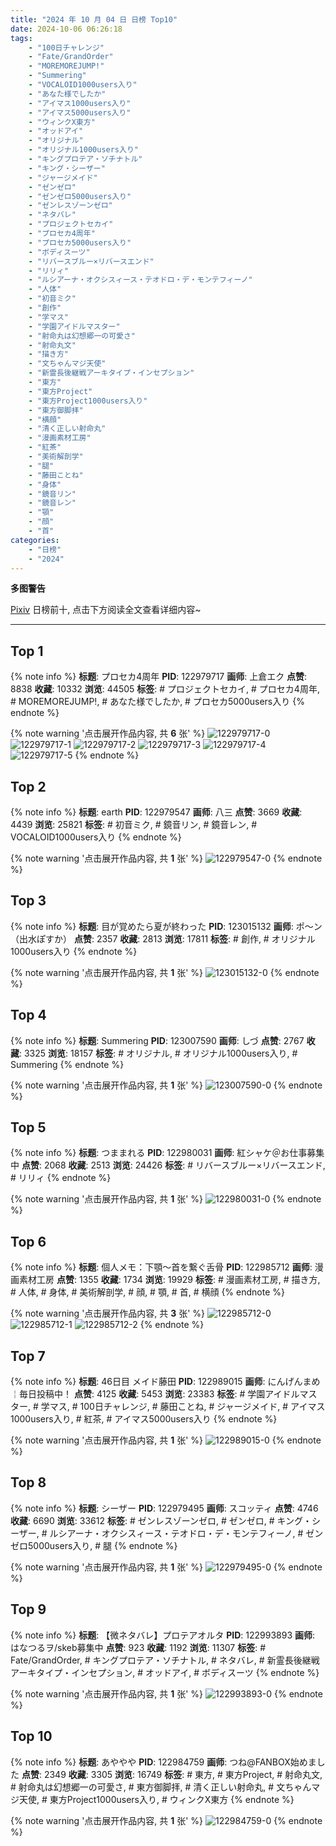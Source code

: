 ```yaml
---
title: "2024 年 10 月 04 日 日榜 Top10"
date: 2024-10-06 06:26:18
tags:
    - "100日チャレンジ"
    - "Fate/GrandOrder"
    - "MOREMOREJUMP!"
    - "Summering"
    - "VOCALOID1000users入り"
    - "あなた様でしたか"
    - "アイマス1000users入り"
    - "アイマス5000users入り"
    - "ウィンクX東方"
    - "オッドアイ"
    - "オリジナル"
    - "オリジナル1000users入り"
    - "キングプロテア・ソチナトル"
    - "キング・シーザー"
    - "ジャージメイド"
    - "ゼンゼロ"
    - "ゼンゼロ5000users入り"
    - "ゼンレスゾーンゼロ"
    - "ネタバレ"
    - "プロジェクトセカイ"
    - "プロセカ4周年"
    - "プロセカ5000users入り"
    - "ボディスーツ"
    - "リバースブルー×リバースエンド"
    - "リリィ"
    - "ルシアーナ・オクシスィース・テオドロ・デ・モンテフィーノ"
    - "人体"
    - "初音ミク"
    - "創作"
    - "学マス"
    - "学園アイドルマスター"
    - "射命丸は幻想郷一の可愛さ"
    - "射命丸文"
    - "描き方"
    - "文ちゃんマジ天使"
    - "新霊長後継戦アーキタイプ・インセプション"
    - "東方"
    - "東方Project"
    - "東方Project1000users入り"
    - "東方御脚拝"
    - "横顔"
    - "清く正しい射命丸"
    - "漫画素材工房"
    - "紅茶"
    - "美術解剖学"
    - "腿"
    - "藤田ことね"
    - "身体"
    - "鏡音リン"
    - "鏡音レン"
    - "顎"
    - "顔"
    - "首"
categories:
    - "日榜"
    - "2024"
---
```


<i class="fa fa-triangle-exclamation"></i>**多图警告**<i class="fa fa-triangle-exclamation"></i>

[Pixiv](https://www.pixiv.net/) 日榜前十, 点击下方阅读全文查看详细内容~

<!-- more -->

---

## Top 1

{% note info %}
**标题**: プロセカ4周年
**PID**: 122979717 **画师**: 上倉エク
**点赞**: 8838 **收藏**: 10332 **浏览**: 44505
**标签**: # プロジェクトセカイ, # プロセカ4周年, # MOREMOREJUMP!, # あなた様でしたか, # プロセカ5000users入り
{% endnote %}

{% note warning '点击展开作品内容, 共 **6** 张' %}
![122979717-0](https://i.pixiv.re/img-original/img/2024/10/03/00/01/48/122979717_p0.jpg)
![122979717-1](https://i.pixiv.re/img-original/img/2024/10/03/00/01/48/122979717_p1.jpg)
![122979717-2](https://i.pixiv.re/img-original/img/2024/10/03/00/01/48/122979717_p2.jpg)
![122979717-3](https://i.pixiv.re/img-original/img/2024/10/03/00/01/48/122979717_p3.jpg)
![122979717-4](https://i.pixiv.re/img-original/img/2024/10/03/00/01/48/122979717_p4.jpg)
![122979717-5](https://i.pixiv.re/img-original/img/2024/10/03/00/01/48/122979717_p5.jpg)
{% endnote %}

## Top 2

{% note info %}
**标题**: earth
**PID**: 122979547 **画师**: 八三
**点赞**: 3669 **收藏**: 4439 **浏览**: 25821
**标签**: # 初音ミク, # 鏡音リン, # 鏡音レン, # VOCALOID1000users入り
{% endnote %}

{% note warning '点击展开作品内容, 共 **1** 张' %}
![122979547-0](https://i.pixiv.re/img-original/img/2024/10/03/00/00/38/122979547_p0.png)
{% endnote %}

## Top 3

{% note info %}
**标题**: 目が覚めたら夏が終わった
**PID**: 123015132 **画师**: ポ～ン（出水ぽすか）
**点赞**: 2357 **收藏**: 2813 **浏览**: 17811
**标签**: # 創作, # オリジナル1000users入り
{% endnote %}

{% note warning '点击展开作品内容, 共 **1** 张' %}
![123015132-0](https://i.pixiv.re/img-original/img/2024/10/04/07/30/01/123015132_p0.jpg)
{% endnote %}

## Top 4

{% note info %}
**标题**: Summering
**PID**: 123007590 **画师**: しづ
**点赞**: 2767 **收藏**: 3325 **浏览**: 18157
**标签**: # オリジナル, # オリジナル1000users入り, # Summering
{% endnote %}

{% note warning '点击展开作品内容, 共 **1** 张' %}
![123007590-0](https://i.pixiv.re/img-original/img/2024/10/04/00/00/30/123007590_p0.png)
{% endnote %}

## Top 5

{% note info %}
**标题**: つままれる
**PID**: 122980031 **画师**: 紅シャケ＠お仕事募集中
**点赞**: 2068 **收藏**: 2513 **浏览**: 24426
**标签**: # リバースブルー×リバースエンド, # リリィ
{% endnote %}

{% note warning '点击展开作品内容, 共 **1** 张' %}
![122980031-0](https://i.pixiv.re/img-original/img/2024/10/03/00/08/20/122980031_p0.jpg)
{% endnote %}

## Top 6

{% note info %}
**标题**: 個人メモ：下顎～首を繋ぐ舌骨
**PID**: 122985712 **画师**: 漫画素材工房
**点赞**: 1355 **收藏**: 1734 **浏览**: 19929
**标签**: # 漫画素材工房, # 描き方, # 人体, # 身体, # 美術解剖学, # 顔, # 顎, # 首, # 横顔
{% endnote %}

{% note warning '点击展开作品内容, 共 **3** 张' %}
![122985712-0](https://i.pixiv.re/img-original/img/2024/10/03/06/00/08/122985712_p0.jpg)
![122985712-1](https://i.pixiv.re/img-original/img/2024/10/03/06/00/08/122985712_p1.jpg)
![122985712-2](https://i.pixiv.re/img-original/img/2024/10/03/06/00/08/122985712_p2.jpg)
{% endnote %}

## Top 7

{% note info %}
**标题**: 46日目 メイド藤田
**PID**: 122989015 **画师**: にんげんまめ￤毎日投稿中！
**点赞**: 4125 **收藏**: 5453 **浏览**: 23383
**标签**: # 学園アイドルマスター, # 学マス, # 100日チャレンジ, # 藤田ことね, # ジャージメイド, # アイマス1000users入り, # 紅茶, # アイマス5000users入り
{% endnote %}

{% note warning '点击展开作品内容, 共 **1** 张' %}
![122989015-0](https://i.pixiv.re/img-original/img/2024/10/03/10/23/57/122989015_p0.png)
{% endnote %}

## Top 8

{% note info %}
**标题**: シーザー
**PID**: 122979495 **画师**: スコッティ
**点赞**: 4746 **收藏**: 6690 **浏览**: 33612
**标签**: # ゼンレスゾーンゼロ, # ゼンゼロ, # キング・シーザー, # ルシアーナ・オクシスィース・テオドロ・デ・モンテフィーノ, # ゼンゼロ5000users入り, # 腿
{% endnote %}

{% note warning '点击展开作品内容, 共 **1** 张' %}
![122979495-0](https://i.pixiv.re/img-original/img/2024/10/03/00/00/27/122979495_p0.jpg)
{% endnote %}

## Top 9

{% note info %}
**标题**: 【微ネタバレ】プロテアオルタ
**PID**: 122993893 **画师**: はなつるヲ/skeb募集中
**点赞**: 923 **收藏**: 1192 **浏览**: 11307
**标签**: # Fate/GrandOrder, # キングプロテア・ソチナトル, # ネタバレ, # 新霊長後継戦アーキタイプ・インセプション, # オッドアイ, # ボディスーツ
{% endnote %}

{% note warning '点击展开作品内容, 共 **1** 张' %}
![122993893-0](https://i.pixiv.re/img-original/img/2024/10/03/15/54/12/122993893_p0.jpg)
{% endnote %}

## Top 10

{% note info %}
**标题**: あややや
**PID**: 122984759 **画师**: つね@FANBOX始めました
**点赞**: 2349 **收藏**: 3305 **浏览**: 16749
**标签**: # 東方, # 東方Project, # 射命丸文, # 射命丸は幻想郷一の可愛さ, # 東方御脚拝, # 清く正しい射命丸, # 文ちゃんマジ天使, # 東方Project1000users入り, # ウィンクX東方
{% endnote %}

{% note warning '点击展开作品内容, 共 **1** 张' %}
![122984759-0](https://i.pixiv.re/img-original/img/2024/10/03/04/30/01/122984759_p0.png)
{% endnote %}
